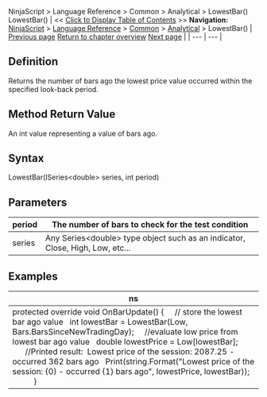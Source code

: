 ﻿
NinjaScript \> Language Reference \> Common \> Analytical \> LowestBar()
LowestBar()
| \<\< [Click to Display Table of Contents](lowestbar.md) \>\> **Navigation:**     [NinjaScript](ninjascript.md) \> [Language Reference](language_reference_wip.md) \> [Common](common.md) \> [Analytical](market_data.md) \> LowestBar() | [Previous page](least_recent_occurence_lro.md) [Return to chapter overview](market_data.md) [Next page](most_recent_occurence_mro.md) |
| --- | --- |
## Definition
Returns the number of bars ago the lowest price value occurred within the specified look\-back period. 
## 
## Method Return Value
An int value representing a value of bars ago.
 
## Syntax
LowestBar(ISeries\<double\> series, int period)
 
## Parameters
| period | The number of bars to check for the test condition |
| --- | --- |
| series | Any Series\<double\> type object such as an indicator, Close, High, Low, etc... |

## Examples
| ns |
| --- |
| protected override void OnBarUpdate() {       // store the lowest bar ago value    int lowestBar \= LowestBar(Low, Bars.BarsSinceNewTradingDay);        //evaluate low price from lowest bar ago value    double lowestPrice \= Low\[lowestBar];                 //Printed result:  Lowest price of the session: 2087\.25 \- occurred 362 bars ago    Print(string.Format("Lowest price of the session: {0} \- occurred {1} bars ago", lowestPrice, lowestBar));             } |
